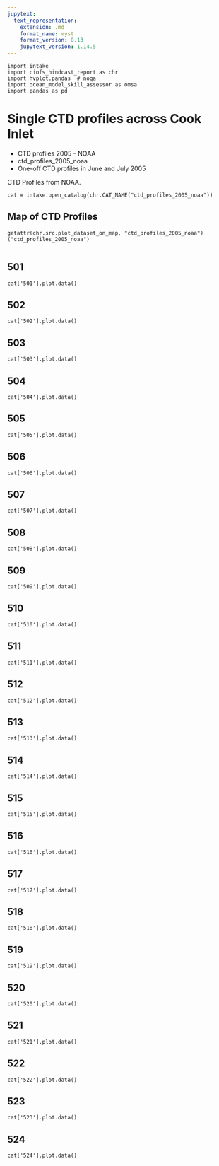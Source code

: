 ```yaml
---
jupytext:
  text_representation:
    extension: .md
    format_name: myst
    format_version: 0.13
    jupytext_version: 1.14.5
---
```


```{code-cell}
import intake
import ciofs_hindcast_report as chr
import hvplot.pandas  # noqa
import ocean_model_skill_assessor as omsa
import pandas as pd
```

# Single CTD profiles across Cook Inlet

* CTD profiles 2005 - NOAA
* ctd_profiles_2005_noaa
* One-off CTD profiles in June and July 2005

CTD Profiles from NOAA.




    

```{code-cell}
cat = intake.open_catalog(chr.CAT_NAME("ctd_profiles_2005_noaa"))
```

## Map of CTD Profiles
    

```{code-cell}
getattr(chr.src.plot_dataset_on_map, "ctd_profiles_2005_noaa")("ctd_profiles_2005_noaa")
    
```

## 501
        

```{code-cell}
cat['501'].plot.data()
```

## 502
        

```{code-cell}
cat['502'].plot.data()
```

## 503
        

```{code-cell}
cat['503'].plot.data()
```

## 504
        

```{code-cell}
cat['504'].plot.data()
```

## 505
        

```{code-cell}
cat['505'].plot.data()
```

## 506
        

```{code-cell}
cat['506'].plot.data()
```

## 507
        

```{code-cell}
cat['507'].plot.data()
```

## 508
        

```{code-cell}
cat['508'].plot.data()
```

## 509
        

```{code-cell}
cat['509'].plot.data()
```

## 510
        

```{code-cell}
cat['510'].plot.data()
```

## 511
        

```{code-cell}
cat['511'].plot.data()
```

## 512
        

```{code-cell}
cat['512'].plot.data()
```

## 513
        

```{code-cell}
cat['513'].plot.data()
```

## 514
        

```{code-cell}
cat['514'].plot.data()
```

## 515
        

```{code-cell}
cat['515'].plot.data()
```

## 516
        

```{code-cell}
cat['516'].plot.data()
```

## 517
        

```{code-cell}
cat['517'].plot.data()
```

## 518
        

```{code-cell}
cat['518'].plot.data()
```

## 519
        

```{code-cell}
cat['519'].plot.data()
```

## 520
        

```{code-cell}
cat['520'].plot.data()
```

## 521
        

```{code-cell}
cat['521'].plot.data()
```

## 522
        

```{code-cell}
cat['522'].plot.data()
```

## 523
        

```{code-cell}
cat['523'].plot.data()
```

## 524
        

```{code-cell}
cat['524'].plot.data()
```
